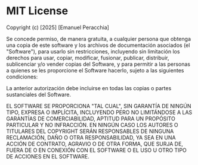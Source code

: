 # MIT License

Copyright (c) [2025] [Emanuel Peracchia]

Se concede permiso, de manera gratuita, a cualquier persona que obtenga una copia de este software y los archivos de documentación asociados (el "Software"), para usarlo sin restricciones, incluyendo sin limitación los derechos para usar, copiar, modificar, fusionar, publicar, distribuir, sublicenciar y/o vender copias del Software, y para permitir a las personas a quienes se les proporcione el Software hacerlo, sujeto a las siguientes condiciones:

La anterior autorización debe incluirse en todas las copias o partes sustanciales del Software.

EL SOFTWARE SE PROPORCIONA "TAL CUAL", SIN GARANTÍA DE NINGÚN TIPO, EXPRESA O IMPLÍCITA, INCLUYENDO PERO NO LIMITÁNDOSE A LAS GARANTÍAS DE COMERCIABILIDAD, APTITUD PARA UN PROPÓSITO PARTICULAR Y NO INFRACCIÓN. EN NINGÚN CASO LOS AUTORES O TITULARES DEL COPYRIGHT SERÁN RESPONSABLES DE NINGUNA RECLAMACIÓN, DAÑO O OTRA RESPONSABILIDAD, YA SEA EN UNA ACCIÓN DE CONTRATO, AGRAVIO O DE OTRA FORMA, QUE SURJA DE, FUERA DE O EN CONEXIÓN CON EL SOFTWARE O EL USO U OTRO TIPO DE ACCIONES EN EL SOFTWARE.